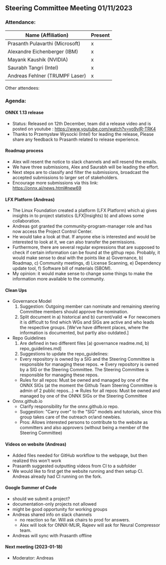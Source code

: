 ## Steering Committee Meeting 01/11/2023

### Attendance:

| Name (Affiliation)              | Present  |
| ------------------------------- | -------- |
| Prasanth Pulavarthi (Microsoft) | x  |
| Alexandre Eichenberger (IBM)    | x  |
| Mayank Kaushik (NVIDIA)         | x  |
| Saurabh Tangri (Intel)          | x  |
| Andreas Fehlner (TRUMPF Laser)  | x  |

Other attendees: 

### Agenda:
  
  #### ONNX 1.13 release
   - Status: Released on 12th December, team did a release video and is posted on youtube : https://www.youtube.com/watch?v=vo9vlR-TRK4 
   - Thanks to Przemysław Wysocki (Intel) for leading the release, Please share any feedback to Prasanth related to release experience.
  
  #### Roadmap process
  - Alex will resent the notice  to slack channels and will resend the emails.
  - We have three submissions, Alex and Saurabh will be leading the effort.
  - Next steps are to classify and filter the submissions, broadcast the accepted submissions to larger set of stakeholders.
  - Encourage more submissions via this link: https://onnx.ai/news.html#new69

  #### LFX Platform (Andreas)
  - The Linux Foundation created a platform (LFX Platform) which a) gives insights in to project statistics (LFX|Insights) b) and allows some collaboration.
  - Andreas got granted the community-program-manager role and has now access the Project Control Center.
  - He would take a look at that. If anyone else is interested and would be interested to look at it, we can also transfer the permissions.
  - Furthermore, there are several regular expressions that are supposed to check if certain information can be found at the githup repo. Probably, it would make sense to deal with the points like a) Governance, b) Roadmap, c) Community meetings, d) License Scanning, e) Dependency update tool, f) Software bill of materials (SBOM).
  - My opinion: it would make sense to change some things to make the information more available to the community.


  #### Clean Ups
  
  - Governance Model 
    1. Suggestion: Outgoing member can nominate and remaining steering Committee members should approve the nomination.
    2. Split document in a) historical and b) current/valid => For newcomers it is difficult to find which WGs and SIGs are active and who leads the respective groups. [We've have different places, where the information is documented, but partly also outdated.]
  - Repo Guidelines 
    1. Are defined in two different files [a) governance readme.md, b) repo_guidelines.md]
    2. Suggestions to update the repo_guidelines:
     * Every repository is owned by a SIG and the Steering Committee is responsible for managing these repos. => Every repository is owned by a SIG or the Steering Committee. The Steering Committee is responsible for managing these repos. 
     * Rules for all repos: Must be owned and managed by one of the ONNX SIGs (at the moment the Github Team Steering Committee is admin of 2 public repos...) => Rules for all repos: Must be owned and managed by one of the ONNX SIGs or the Steering Committee
  - Onnx.github.io
    - Clarify responsibility for the onnx.github.io repo. 
    - Suggestion: "Carry over" to the "SIG" models and tutorials, since this group takes care of the outreach or/and newbies. 
    - Pros: Allows interested persons to contribute to the website as committers and also approvers (without being a member of the Steering Committee)

  #### Videos on website (Andreas)
  - Added files needed for GitHub workflow to the webpage, but then realized this won't work
  - Prasanth suggested outputting videos from CI to a subfolder
   - We would like to first get the website running and then setup CI. Andreas already had CI running on the fork.
   
  #### Google Summer of Code
  - should we submit a project?
  - documentation-only projects not allowed
  - might be good opportunity for working groups
  - Andreas shared info on slack channels
    - no reaction so far. Will ask chairs to prod for answers.
    - Alex will look for ONNX-MLIR, Rajeev will ask for Neural Compressor team.
  - Andreas will sync with Prasanth offline

  #### Next meeting (2023-01-18)
  - Moderator: Andreas
